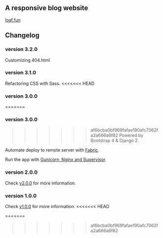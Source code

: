 ## A responsive blog website
[loaf.fun](http://loaf.fun)

## Changelog
### version 3.2.0
Customizing 404.html
### version 3.1.0
Refactoring CSS with Sass.
<<<<<<< HEAD
### version 3.0.0 
=======
### version 3.0.0
>>>>>>> af6bcba0bf969fafae190afc7062fa2a666a6f82
Powered by Bootstrap 4 & Django 2.

Automate deploy to remote server with [Fabric](http://loaf.fun/post/%E6%94%AF%E6%8C%81-python3-%E7%9A%84%E8%87%AA%E5%8A%A8%E9%83%A8%E7%BD%B2%E5%B7%A5%E5%85%B7fabric-2/).

Run the app with [Gunicorn, Nginx and Supervisor](http://loaf.fun/post/ubuntu-%E4%B8%8A%E4%BD%BF%E7%94%A8-gunicornnginxsupervisor-%E9%83%A8%E7%BD%B2-django-web-app/).
### version 2.0.0
Check [v2.0.0](https://github.com/MaYX123/loaf/tree/v2.0.0) for more information.
### version 1.0.0
Check [v1.0.0](https://github.com/MaYX123/loaf/tree/v1.0.0) for more information.
<<<<<<< HEAD



=======
>>>>>>> af6bcba0bf969fafae190afc7062fa2a666a6f82
